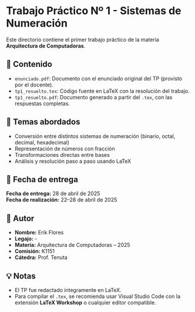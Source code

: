# Trabajo Práctico Nº 1 - Sistemas de Numeración

Este directorio contiene el primer trabajo práctico de la materia **Arquitectura de Computadoras**.

## 📄 Contenido

- `enunciado.pdf`: Documento con el enunciado original del TP (provisto por el docente).
- `tp1_resuelto.tex`: Código fuente en LaTeX con la resolución del trabajo.
- `tp1_resuelto.pdf`: Documento generado a partir del `.tex`, con las respuestas completas.

## 🧠 Temas abordados

- Conversión entre distintos sistemas de numeración (binario, octal, decimal, hexadecimal)
- Representación de números con fracción
- Transformaciones directas entre bases
- Análisis y resolución paso a paso usando LaTeX

## 📅 Fecha de entrega

**Fecha de entrega:** 28 de abril de 2025  
**Fecha de realización:** 22–28 de abril de 2025

## 👤 Autor

- **Nombre:** Erik Flores
- **Legajo:** -
- **Materia:** Arquitectura de Computadoras – 2025
- **Comisión:** K1151
- **Cátedra:** Prof. Tenuta

## 💡 Notas

- El TP fue redactado íntegramente en LaTeX.
- Para compilar el `.tex`, se recomienda usar Visual Studio Code con la extensión **LaTeX Workshop** o cualquier editor compatible.
